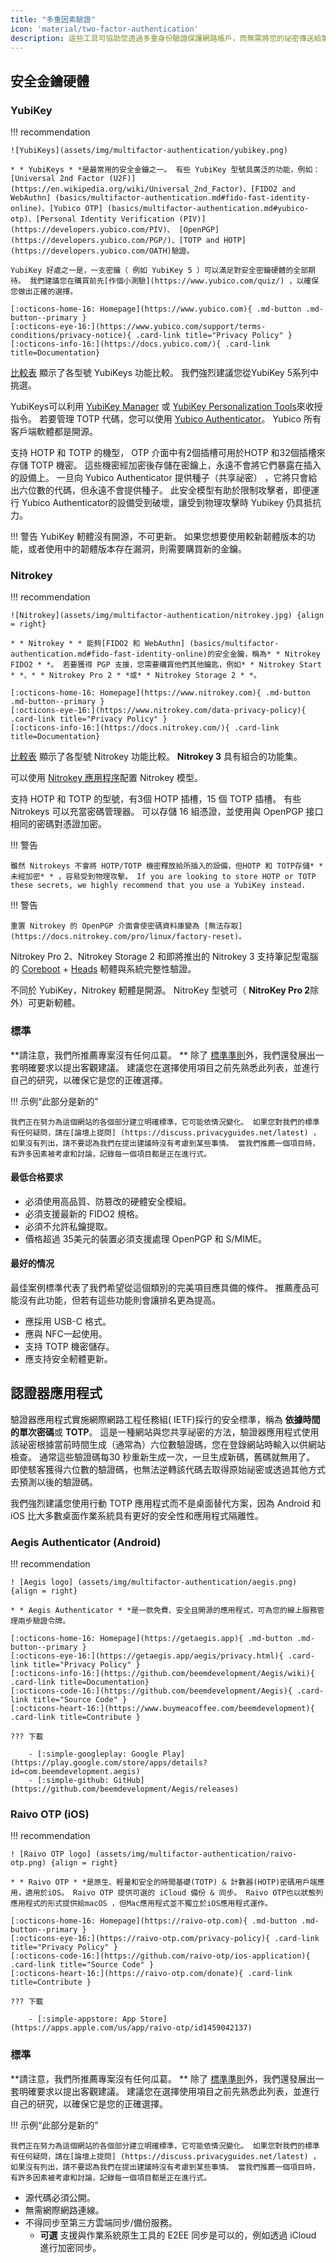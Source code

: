 ```yaml
---
title: "多重因素驗證"
icon: 'material/two-factor-authentication'
description: 這些工具可協助您透過多重身份驗證保護網路帳戶，而無需將您的祕密傳送給第三方。
---
```


## 安全金鑰硬體

### YubiKey

!!! recommendation

    ![YubiKeys](assets/img/multifactor-authentication/yubikey.png)
    
    * * YubiKeys * *是最常用的安全金鑰之一。 有些 YubiKey 型號具廣泛的功能，例如： [Universal 2nd Factor (U2F)] (https://en.wikipedia.org/wiki/Universal_2nd_Factor)、[FIDO2 and WebAuthn] (basics/multifactor-authentication.md#fido-fast-identity-online)、[Yubico OTP] (basics/multifactor-authentication.md#yubico-otp)、[Personal Identity Verification (PIV)] (https://developers.yubico.com/PIV)、 [OpenPGP](https://developers.yubico.com/PGP/)、[TOTP and HOTP] (https://developers.yubico.com/OATH)驗證。
    
    YubiKey 好處之一是，一支密鑰（ 例如 YubiKey 5 ）可以滿足對安全密鑰硬體的全部期待。 我們建議您在購買前先[作個小測驗](https://www.yubico.com/quiz/) ，以確保您做出正確的選擇。
    
    [:octicons-home-16: Homepage](https://www.yubico.com){ .md-button .md-button--primary }
    [:octicons-eye-16:](https://www.yubico.com/support/terms-conditions/privacy-notice){ .card-link title="Privacy Policy" }
    [:octicons-info-16:](https://docs.yubico.com/){ .card-link title=Documentation}

[比較表](https://www.yubico.com/store/compare/) 顯示了各型號 YubiKeys  功能比較。 我們強烈建議您從YubiKey 5系列中挑選。

YubiKeys可以利用 [YubiKey Manager](https://www.yubico.com/support/download/yubikey-manager/) 或 [YubiKey Personalization Tools](https://www.yubico.com/support/download/yubikey-personalization-tools/)來收授指令。 若要管理 TOTP 代碼，您可以使用 [Yubico Authenticator](https://www.yubico.com/products/yubico-authenticator/)。 Yubico 所有客戶端軟體都是開源。

支持 HOTP 和 TOTP 的機型， OTP 介面中有2個插槽可用於HOTP 和32個插槽來存儲 TOTP 機密。 這些機密經加密後存儲在密鑰上，永遠不會將它們暴露在插入的設備上。 一旦向 Yubico Authenticator 提供種子（共享祕密） ，它將只會給出六位數的代碼，但永遠不會提供種子。 此安全模型有助於限制攻擊者，即便運行 Yubico Authenticator的設備受到破壞，讓受到物理攻擊時 Yubikey 仍具抵抗力。

!!! 警告
    YubiKey 軔體沒有開源，不可更新。 如果您想要使用較新韌體版本的功能，或者使用中的韌體版本存在漏洞，則需要購買新的金鑰。

### Nitrokey

!!! recommendation

    ![Nitrokey](assets/img/multifactor-authentication/nitrokey.jpg) {align = right}
    
    * * Nitrokey * * 能夠[FIDO2 和 WebAuthn] (basics/multifactor-authentication.md#fido-fast-identity-online)的安全金鑰，稱為* * Nitrokey FIDO2 * *。 若要獲得 PGP 支援，您需要購買他們其他鑰匙，例如* * Nitrokey Start * *、* * Nitrokey Pro 2 * *或* * Nitrokey Storage 2 * *。
    
    [:octicons-home-16: Homepage](https://www.nitrokey.com){ .md-button .md-button--primary }
    [:octicons-eye-16:](https://www.nitrokey.com/data-privacy-policy){ .card-link title="Privacy Policy" }
    [:octicons-info-16:](https://docs.nitrokey.com/){ .card-link title=Documentation}

[比較表](https://www.nitrokey.com/#comparison) 顯示了各型號 Nitrokey 功能比較。 **Nitrokey 3** 具有組合的功能集。

可以使用 [Nitrokey 應用程序](https://www.nitrokey.com/download)配置 Nitrokey 模型。

支持 HOTP 和 TOTP 的型號，有3個 HOTP 插槽，15 個 TOTP 插槽。 有些 Nitrokeys 可以充當密碼管理器。 可以存儲 16 組憑證，並使用與 OpenPGP 接口相同的密碼對憑證加密。

!!! 警告

    雖然 Nitrokeys 不會將 HOTP/TOTP 機密釋放給所插入的設備，但HOTP 和 TOTP存儲* *未經加密* * ，容易受到物理攻擊。 If you are looking to store HOTP or TOTP these secrets, we highly recommend that you use a YubiKey instead.

!!! 警告

    重置 Nitrokey 的 OpenPGP 介面會使密碼資料庫變為 [無法存取](https://docs.nitrokey.com/pro/linux/factory-reset)。

Nitrokey Pro 2、Nitrokey Storage 2 和即將推出的 Nitrokey 3 支持筆記型電腦的 [Coreboot](https://www.coreboot.org/) + [Heads](https://osresearch.net/) 軔體與系統完整性驗證。

不同於 YubiKey，Nitrokey 軔體是開源。 NitroKey 型號可（ **NitroKey Pro 2**除外）可更新軔體。

### 標準

**請注意，我們所推薦專案沒有任何瓜葛。 ** 除了 [標準準則](about/criteria.md)外，我們還發展出一套明確要求以提出客觀建議。 建議您在選擇使用項目之前先熟悉此列表，並進行自己的研究，以確保它是您的正確選擇。

!!! 示例“此部分是新的”

    我們正在努力為這個網站的各個部分建立明確標準，它可能依情況變化。 如果您對我們的標準有任何疑問，請在[論壇上提問] (https://discuss.privacyguides.net/latest) ，如果沒有列出，請不要認為我們在提出建議時沒有考慮到某些事情。 當我們推薦一個項目時，有許多因素被考慮和討論，記錄每一個項目都是正在進行式。

#### 最低合格要求

- 必須使用高品質、防篡改的硬體安全模組。
- 必須支援最新的 FIDO2 規格。
- 必須不允許私鑰提取。
- 價格超過 35美元的裝置必須支援處理 OpenPGP 和 S/MIME。

#### 最好的情况

最佳案例標準代表了我們希望從這個類別的完美項目應具備的條件。 推薦產品可能沒有此功能，但若有這些功能則會讓排名更為提高。

- 應採用 USB-C 格式。
- 應與 NFC一起使用。
- 支持 TOTP 機密儲存。
- 應支持安全軔體更新。

## 認證器應用程式

驗證器應用程式實施網際網路工程任務組( IETF)採行的安全標準，稱為 **依據時間的單次密碼**或 **TOTP**。 這是一種網站與您共享祕密的方法，驗證器應用程式使用該祕密根據當前時間生成（通常為）六位數驗證碼，您在登錄網站時輸入以供網站檢查。 通常這些驗證碼每30 秒重新生成一次，一旦生成新碼，舊碼就無用了。 即使駭客獲得六位數的驗證碼，也無法逆轉該代碼去取得原始祕密或透過其他方式去預測以後的驗證碼。

我們強烈建議您使用行動 TOTP 應用程式而不是桌面替代方案，因為 Android 和 iOS 比大多數桌面作業系統具有更好的安全性和應用程式隔離性。

### Aegis Authenticator (Android)

!!! recommendation

    ! [Aegis logo] (assets/img/multifactor-authentication/aegis.png) {align = right}
    
    * * Aegis Authenticator * *是一款免費、安全且開源的應用程式，可為您的線上服務管理兩步驗證令牌。
    
    [:octicons-home-16: Homepage](https://getaegis.app){ .md-button .md-button--primary }
    [:octicons-eye-16:](https://getaegis.app/aegis/privacy.html){ .card-link title="Privacy Policy" }
    [:octicons-info-16:](https://github.com/beemdevelopment/Aegis/wiki){ .card-link title=Documentation}
    [:octicons-code-16:](https://github.com/beemdevelopment/Aegis){ .card-link title="Source Code" }
    [:octicons-heart-16:](https://www.buymeacoffee.com/beemdevelopment){ .card-link title=Contribute }
    
    ??? 下載
    
        - [:simple-googleplay: Google Play](https://play.google.com/store/apps/details?id=com.beemdevelopment.aegis)
        - [:simple-github: GitHub](https://github.com/beemdevelopment/Aegis/releases)

### Raivo OTP (iOS)

!!! recommendation

    ! [Raivo OTP logo] (assets/img/multifactor-authentication/raivo-otp.png) {align = right}
    
    * * Raivo OTP * *是原生、輕量和安全的時間基礎(TOTP) & 計數器(HOTP)密碼用戶端應用，適用於iOS。 Raivo OTP 提供可選的 iCloud 備份 & 同步。 Raivo OTP也以狀態列應用程式的形式提供給macOS ，但Mac應用程式並不獨立於iOS應用程式運作。
    
    [:octicons-home-16: Homepage](https://raivo-otp.com){ .md-button .md-button--primary }
    [:octicons-eye-16:](https://raivo-otp.com/privacy-policy){ .card-link title="Privacy Policy" }
    [:octicons-code-16:](https://github.com/raivo-otp/ios-application){ .card-link title="Source Code" }
    [:octicons-heart-16:](https://raivo-otp.com/donate){ .card-link title=Contribute }
    
    ??? 下載
    
        - [:simple-appstore: App Store](https://apps.apple.com/us/app/raivo-otp/id1459042137)

### 標準

**請注意，我們所推薦專案沒有任何瓜葛。 ** 除了 [標準準則](about/criteria.md)外，我們還發展出一套明確要求以提出客觀建議。 建議您在選擇使用項目之前先熟悉此列表，並進行自己的研究，以確保它是您的正確選擇。

!!! 示例“此部分是新的”

    我們正在努力為這個網站的各個部分建立明確標準，它可能依情況變化。 如果您對我們的標準有任何疑問，請在[論壇上提問] (https://discuss.privacyguides.net/latest) ，如果沒有列出，請不要認為我們在提出建議時沒有考慮到某些事情。 當我們推薦一個項目時，有許多因素被考慮和討論，記錄每一個項目都是正在進行式。

- 源代碼必須公開。
- 無需網際網路連線。
- 不得同步至第三方雲端同步/備份服務。
    - **可選** 支援與作業系統原生工具的 E2EE 同步是可以的，例如透過 iCloud 進行加密同步。
